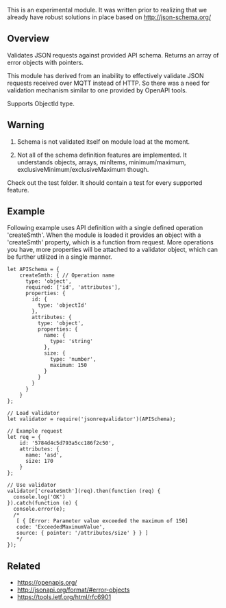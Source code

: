 This is an experimental module. It was written prior to realizing that we already have robust solutions in place based on http://json-schema.org/

## Overview

Validates JSON requests against provided API schema. Returns an array of error objects with pointers.

This module has derived from an inability to effectively validate JSON requests received over MQTT instead of HTTP.
So there was a need for validation mechanism similar to one provided by OpenAPI tools.

Supports ObjectId type.

## Warning
1) Schema is not validated itself on module load at the moment.

2) Not all of the schema definition features are implemented. 
It understands objects, arrays, minItems, minimum/maximum, exclusiveMinimum/exclusiveMaximum though.

Check out the test folder. It should contain a test for every supported feature.

## Example
Following example uses API definition with a single defined operation 'createSmth'. 
When the module is loaded it provides an object with a 'createSmth' property, which is a function from request. 
More operations you have, more properties will be attached to a validator object, which can be further utilized in a single manner. 

```
let APISchema = {
    createSmth: { // Operation name
      type: 'object',
      required: ['id', 'attributes'],
      properties: {
        id: {
          type: 'objectId'
        },
        attributes: {
          type: 'object',
          properties: {
            name: {
              type: 'string'
            },
            size: {
              type: 'number',
              maximum: 150
            }
          }
        }
      }
    }
};

// Load validator
let validator = require('jsonreqvalidator')(APISchema);

// Example request
let req = {
    id: '5784d4c5d793a5cc186f2c50',
    attributes: {
      name: 'asd',
      size: 170
    }
};

// Use validator
validator['createSmth'](req).then(function (req) {
  console.log('OK')
}).catch(function (e) {
  console.error(e);
  /*
   [ { [Error: Parameter value exceeded the maximum of 150]
   code: 'ExceededMaximumValue',
   source: { pointer: '/attributes/size' } } ]
   */
});
```

## Related
* https://openapis.org/
* http://jsonapi.org/format/#error-objects
* https://tools.ietf.org/html/rfc6901